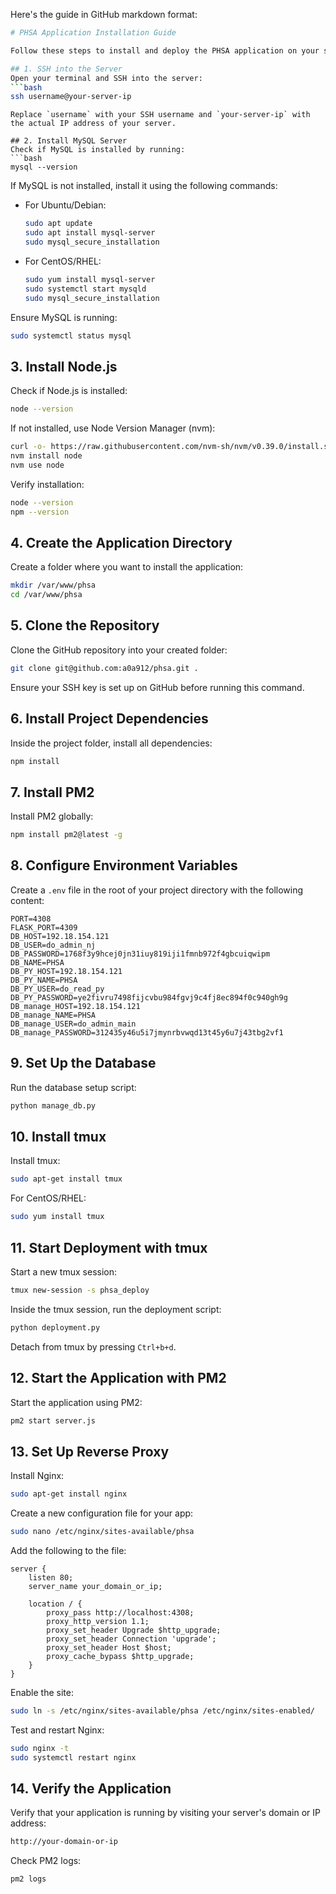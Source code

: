 Here's the guide in GitHub markdown format:

```bash
# PHSA Application Installation Guide

Follow these steps to install and deploy the PHSA application on your server.

## 1. SSH into the Server
Open your terminal and SSH into the server:
```bash
ssh username@your-server-ip
```
```
Replace `username` with your SSH username and `your-server-ip` with the actual IP address of your server.

## 2. Install MySQL Server
Check if MySQL is installed by running:
```bash
mysql --version
```
If MySQL is not installed, install it using the following commands:

- For Ubuntu/Debian:
  ```bash
  sudo apt update
  sudo apt install mysql-server
  sudo mysql_secure_installation
  ```
- For CentOS/RHEL:
  ```bash
  sudo yum install mysql-server
  sudo systemctl start mysqld
  sudo mysql_secure_installation
  ```

Ensure MySQL is running:
```bash
sudo systemctl status mysql
```

## 3. Install Node.js
Check if Node.js is installed:
```bash
node --version
```
If not installed, use Node Version Manager (nvm):
```bash
curl -o- https://raw.githubusercontent.com/nvm-sh/nvm/v0.39.0/install.sh | bash
nvm install node
nvm use node
```

Verify installation:
```bash
node --version
npm --version
```

## 4. Create the Application Directory
Create a folder where you want to install the application:
```bash
mkdir /var/www/phsa
cd /var/www/phsa
```

## 5. Clone the Repository
Clone the GitHub repository into your created folder:
```bash
git clone git@github.com:a0a912/phsa.git .
```
Ensure your SSH key is set up on GitHub before running this command.

## 6. Install Project Dependencies
Inside the project folder, install all dependencies:
```bash
npm install
```

## 7. Install PM2
Install PM2 globally:
```bash
npm install pm2@latest -g
```

## 8. Configure Environment Variables
Create a `.env` file in the root of your project directory with the following content:
```env
PORT=4308
FLASK_PORT=4309
DB_HOST=192.18.154.121
DB_USER=do_admin_nj
DB_PASSWORD=1768f3y9hcej0jn31iuy819iji1fmnb972f4gbcuiqwipm
DB_NAME=PHSA
DB_PY_HOST=192.18.154.121
DB_PY_NAME=PHSA
DB_PY_USER=do_read_py
DB_PY_PASSWORD=ye2fivru7498fijcvbu984fgvj9c4fj8ec894f0c940gh9g
DB_manage_HOST=192.18.154.121
DB_manage_NAME=PHSA
DB_manage_USER=do_admin_main
DB_manage_PASSWORD=312435y46u5i7jmynrbvwqd13t45y6u7j43tbg2vf1
```

## 9. Set Up the Database
Run the database setup script:
```bash
python manage_db.py
```

## 10. Install tmux
Install tmux:
```bash
sudo apt-get install tmux
```
For CentOS/RHEL:
```bash
sudo yum install tmux
```

## 11. Start Deployment with tmux
Start a new tmux session:
```bash
tmux new-session -s phsa_deploy
```
Inside the tmux session, run the deployment script:
```bash
python deployment.py
```
Detach from tmux by pressing `Ctrl+b+d`.

## 12. Start the Application with PM2
Start the application using PM2:
```bash
pm2 start server.js
```

## 13. Set Up Reverse Proxy
Install Nginx:
```bash
sudo apt-get install nginx
```
Create a new configuration file for your app:
```bash
sudo nano /etc/nginx/sites-available/phsa
```
Add the following to the file:
```nginx
server {
    listen 80;
    server_name your_domain_or_ip;

    location / {
        proxy_pass http://localhost:4308;
        proxy_http_version 1.1;
        proxy_set_header Upgrade $http_upgrade;
        proxy_set_header Connection 'upgrade';
        proxy_set_header Host $host;
        proxy_cache_bypass $http_upgrade;
    }
}
```
Enable the site:
```bash
sudo ln -s /etc/nginx/sites-available/phsa /etc/nginx/sites-enabled/
```
Test and restart Nginx:
```bash
sudo nginx -t
sudo systemctl restart nginx
```

## 14. Verify the Application
Verify that your application is running by visiting your server's domain or IP address:
```bash
http://your-domain-or-ip
```
Check PM2 logs:
```bash
pm2 logs
```
```

